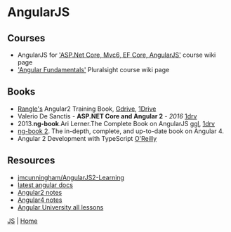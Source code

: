 # AngularJS

## Courses
+ AngularJS for ['ASP.Net Core, Mvc6, EF Core, AngularJS'](https://github.com/illegitimis/Tutorial/blob/v10/Building.A.Web.App.With.ASP.NET.Core.MVC6.EFCore.And.Angular.md) course wiki page
+ ['Angular Fundamentals'](AngularFundamentals.md) Pluralsight course wiki page

## Books
+ [Rangle's](https://www.gitbook.com/book/rangle-io/ngcourse2/details) Angular2 Training Book, [Gdrive](https://drive.google.com/open?id=0B3eWJTqwGQF1bkJrTWtJeUpHUUU), [1Drive](https://1drv.ms/b/s!As0cxZAk26SzjMEwBaqFNKfrJv43ng)
+ Valerio De Sanctis - **ASP.NET Core and Angular 2** - _2016_ [1drv](https://1drv.ms/f/s!AnIyfO51kH7NlUMVGUZpXivklDy9)
+ 2013.**ng-book**.Ari Lerner.The Complete Book on AngularJS [ggl](https://drive.google.com/file/d/0B1MnZ9g9oqoGclJnUU5TY2NEVGc/view), [1drv](https://1drv.ms/b/s!As0cxZAk26SzjMBhdAPRO15YZc1OWg)
+ [ng-book 2](https://www.ng-book.com/2/). The in-depth, complete, and up-to-date book on Angular 4.
+ Angular 2 Development with TypeScript [O'Reilly](https://www.manning.com/books/angular-2-development-with-typescript)

## Resources 
- [jmcunningham/AngularJS2-Learning](https://github.com/jmcunningham/AngularJS2-Learning)
- [latest angular docs](https://angular.io/docs/ts/latest/)
- [Angular2 notes](Angular2-notes.md)
- [Angular4 notes](Angular4-notes.md)
- [Angular University all lessons](https://angular-university.io/all-lessons)

[JS](JS.md) | [Home](https://github.com/illegitimis/Tutorial/)



